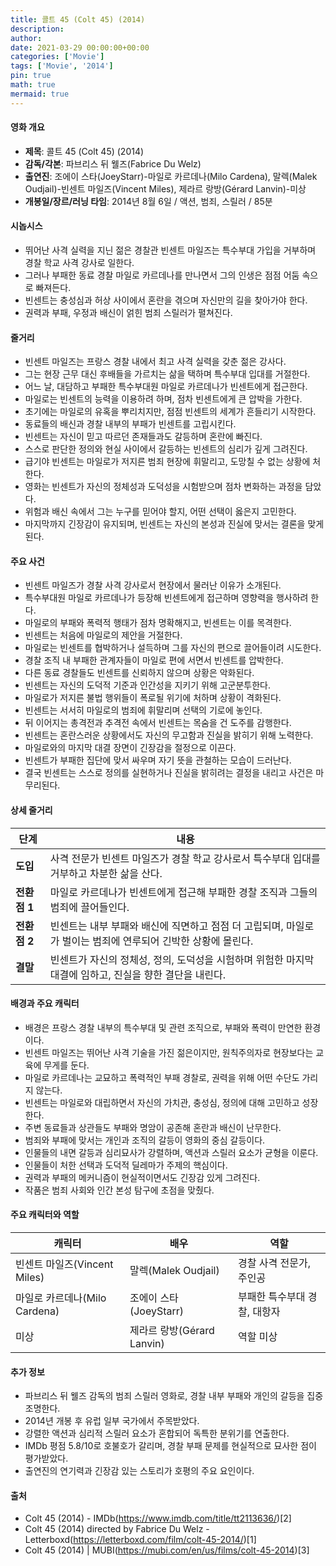 ```yaml
---
title: 콜트 45 (Colt 45) (2014)
description: 
author: 
date: 2021-03-29 00:00:00+00:00
categories: ['Movie']
tags: ['Movie', '2014']
pin: true
math: true
mermaid: true
---
```

#### 영화 개요

- **제목**: 콜트 45 (Colt 45) (2014)  
- **감독/각본**: 파브리스 뒤 웰즈(Fabrice Du Welz)  
- **출연진**: 조에이 스타(JoeyStarr)-마일로 카르데나(Milo Cardena), 말렉(Malek Oudjail)-빈센트 마일즈(Vincent Miles), 제라르 랑방(Gérard Lanvin)-미상  
- **개봉일/장르/러닝 타임**: 2014년 8월 6일 / 액션, 범죄, 스릴러 / 85분  

#### 시놉시스

- 뛰어난 사격 실력을 지닌 젊은 경찰관 빈센트 마일즈는 특수부대 가입을 거부하며 경찰 학교 사격 강사로 일한다.  
- 그러나 부패한 동료 경찰 마일로 카르데나를 만나면서 그의 인생은 점점 어둠 속으로 빠져든다.  
- 빈센트는 충성심과 허상 사이에서 혼란을 겪으며 자신만의 길을 찾아가야 한다.  
- 권력과 부패, 우정과 배신이 얽힌 범죄 스릴러가 펼쳐진다.

#### 줄거리

- 빈센트 마일즈는 프랑스 경찰 내에서 최고 사격 실력을 갖춘 젊은 강사다.  
- 그는 현장 근무 대신 후배들을 가르치는 삶을 택하며 특수부대 입대를 거절한다.  
- 어느 날, 대담하고 부패한 특수부대원 마일로 카르데나가 빈센트에게 접근한다.  
- 마일로는 빈센트의 능력을 이용하려 하며, 점차 빈센트에게 큰 압박을 가한다.  
- 초기에는 마일로의 유혹을 뿌리치지만, 점점 빈센트의 세계가 흔들리기 시작한다.  
- 동료들의 배신과 경찰 내부의 부패가 빈센트를 고립시킨다.  
- 빈센트는 자신이 믿고 따르던 존재들과도 갈등하며 혼란에 빠진다.  
- 스스로 판단한 정의와 현실 사이에서 갈등하는 빈센트의 심리가 깊게 그려진다.  
- 급기야 빈센트는 마일로가 저지른 범죄 현장에 휘말리고, 도망칠 수 없는 상황에 처한다.  
- 영화는 빈센트가 자신의 정체성과 도덕성을 시험받으며 점차 변화하는 과정을 담았다.  
- 위험과 배신 속에서 그는 누구를 믿어야 할지, 어떤 선택이 옳은지 고민한다.  
- 마지막까지 긴장감이 유지되며, 빈센트는 자신의 본성과 진실에 맞서는 결론을 맞게 된다.  

#### 주요 사건

- 빈센트 마일즈가 경찰 사격 강사로서 현장에서 물러난 이유가 소개된다.  
- 특수부대원 마일로 카르데나가 등장해 빈센트에게 접근하며 영향력을 행사하려 한다.  
- 마일로의 부패와 폭력적 행태가 점차 명확해지고, 빈센트는 이를 목격한다.  
- 빈센트는 처음에 마일로의 제안을 거절한다.  
- 마일로는 빈센트를 협박하거나 설득하며 그를 자신의 편으로 끌어들이려 시도한다.  
- 경찰 조직 내 부패한 관계자들이 마일로 편에 서면서 빈센트를 압박한다.  
- 다른 동료 경찰들도 빈센트를 신뢰하지 않으며 상황은 악화된다.  
- 빈센트는 자신의 도덕적 기준과 인간성을 지키기 위해 고군분투한다.  
- 마일로가 저지른 불법 행위들이 폭로될 위기에 처하며 상황이 격화된다.  
- 빈센트는 서서히 마일로의 범죄에 휘말리며 선택의 기로에 놓인다.  
- 뒤 이어지는 총격전과 추격전 속에서 빈센트는 목숨을 건 도주를 감행한다.  
- 빈센트는 혼란스러운 상황에서도 자신의 무고함과 진실을 밝히기 위해 노력한다.  
- 마일로와의 마지막 대결 장면이 긴장감을 절정으로 이끈다.  
- 빈센트가 부패한 집단에 맞서 싸우며 자기 뜻을 관철하는 모습이 드러난다.  
- 결국 빈센트는 스스로 정의를 실현하거나 진실을 밝히려는 결정을 내리고 사건은 마무리된다.  

#### 상세 줄거리

| **단계**   | **내용**                                                                                           |
|------------|--------------------------------------------------------------------------------------------------|
| **도입**   | 사격 전문가 빈센트 마일즈가 경찰 학교 강사로서 특수부대 입대를 거부하고 차분한 삶을 산다.               |
| **전환점 1** | 마일로 카르데나가 빈센트에게 접근해 부패한 경찰 조직과 그들의 범죄에 끌어들인다.                        |
| **전환점 2** | 빈센트는 내부 부패와 배신에 직면하고 점점 더 고립되며, 마일로가 벌이는 범죄에 연루되어 긴박한 상황에 몰린다. |
| **결말**   | 빈센트가 자신의 정체성, 정의, 도덕성을 시험하며 위험한 마지막 대결에 임하고, 진실을 향한 결단을 내린다.    |

#### 배경과 주요 캐릭터

- 배경은 프랑스 경찰 내부의 특수부대 및 관련 조직으로, 부패와 폭력이 만연한 환경이다.  
- 빈센트 마일즈는 뛰어난 사격 기술을 가진 젊은이지만, 원칙주의자로 현장보다는 교육에 무게를 둔다.  
- 마일로 카르데나는 교묘하고 폭력적인 부패 경찰로, 권력을 위해 어떤 수단도 가리지 않는다.  
- 빈센트는 마일로와 대립하면서 자신의 가치관, 충성심, 정의에 대해 고민하고 성장한다.  
- 주변 동료들과 상관들도 부패와 명암이 공존해 혼란과 배신이 난무한다.  
- 범죄와 부패에 맞서는 개인과 조직의 갈등이 영화의 중심 갈등이다.  
- 인물들의 내면 갈등과 심리묘사가 강렬하며, 액션과 스릴러 요소가 균형을 이룬다.  
- 인물들이 처한 선택과 도덕적 딜레마가 주제의 핵심이다.  
- 권력과 부패의 메커니즘이 현실적이면서도 긴장감 있게 그려진다.  
- 작품은 범죄 사회와 인간 본성 탐구에 초점을 맞췄다.  

#### 주요 캐릭터와 역할

| **캐릭터**          | **배우**               | **역할**                       |
|---------------------|------------------------|-------------------------------|
| 빈센트 마일즈(Vincent Miles) | 말렉(Malek Oudjail)        | 경찰 사격 전문가, 주인공               |
| 마일로 카르데나(Milo Cardena) | 조에이 스타(JoeyStarr)     | 부패한 특수부대 경찰, 대항자            |
| 미상                | 제라르 랑방(Gérard Lanvin) | 역할 미상                       |

#### 추가 정보

- 파브리스 뒤 웰즈 감독의 범죄 스릴러 영화로, 경찰 내부 부패와 개인의 갈등을 집중 조명한다.  
- 2014년 개봉 후 유럽 일부 국가에서 주목받았다.  
- 강렬한 액션과 심리적 스릴러 요소가 혼합되어 독특한 분위기를 연출한다.  
- IMDb 평점 5.8/10로 호불호가 갈리며, 경찰 부패 문제를 현실적으로 묘사한 점이 평가받았다.  
- 출연진의 연기력과 긴장감 있는 스토리가 호평의 주요 요인이다.  

#### 출처

- Colt 45 (2014) - IMDb(https://www.imdb.com/title/tt2113636/)[2]  
- Colt 45 (2014) directed by Fabrice Du Welz - Letterboxd(https://letterboxd.com/film/colt-45-2014/)[1]  
- Colt 45 (2014) | MUBI(https://mubi.com/en/us/films/colt-45-2014)[3]
